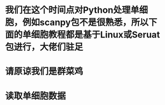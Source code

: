 # 我们在这个时间点对Python处理单细胞，例如scanpy包不是很熟悉，所以下面的单细胞教程都是基于Linux或Seruat包进行，大佬们驻足
# 请原谅我们是群菜鸡

# 读取单细胞数据




